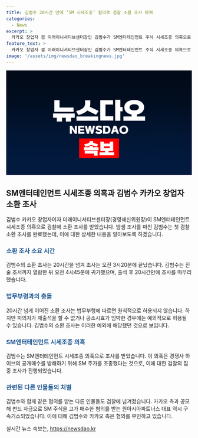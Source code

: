```yaml
---
title: 김범수 20시간 만에 ‘SM 시세조종’ 혐의로 검찰 소환 조사 마쳐
categories:
  - News
excerpt: >
  카카오 창업자 겸 미래이니셔티브센터장인 김범수가 SM엔터테인먼트 주식 시세조종 의혹으로 검찰 소환 조사를 받았다. 김 위원장은 20시간을 넘는 밤샘 조사를 마치고 진술 조서까지 확인한 뒤 귀가했다. 검찰은 김 위원장이 시세조종을 지시하거나 승인했는지 여부를 조사 중이며, 이에 대해 김범수와 카카오 측은 혐의를 부인하고 있다. 이에 대한 재판은 계속 진행 중이다.
feature_text: >
  카카오 창업자 겸 미래이니셔티브센터장인 김범수가 SM엔터테인먼트 주식 시세조종 의혹으로 검찰 소환 조사를 받았다. 김 위원장은 20시간을 넘는 밤샘 조사를 마치고 진술 조서까지 확인한 뒤 귀가했다. 검찰은 김 위원장이 시세조종을 지시하거나 승인했는지 여부를 조사 중이며, 이에 대해 김범수와 카카오 측은 혐의를 부인하고 있다. 이에 대한 재판은 계속 진행 중이다.
image: '/assets/img/newsdao_breakingnews.jpg'
---
```


<p><img src="/assets/img/newsdao_breakingnews.jpg" alt="bookingtag 속보" /></p>

<h2 data-ke-size="size26">SM엔터테인먼트 시세조종 의혹과 김범수 카카오 창업자 소환 조사</h2>

<p data-ke-size="size16">김범수 카카오 창업자이자 미래이니셔티브센터장(경영쇄신위원장)이 SM엔터테인먼트 시세조종 의혹으로 검찰에 소환 조사를 받았습니다. 밤샘 조사를 마친 김범수는 첫 검찰 소환 조사를 완료했는데, 이에 대한 상세한 내용을 알아보도록 하겠습니다.</p>

<h3><b><span style="color: #1a5490;">소환 조사 소요 시간</span></b></h3>

<p data-ke-size="size16">김범수의 소환 조사는 20시간을 넘겨 조사는 오전 3시20분에 끝났습니다. 김범수는 진술 조서까지 열람한 뒤 오전 4시45분에 귀가했으며, 출석 후 20시간만에 조사를 마무리했습니다.</p>

<h3><b><span style="color: #1a5490;">법무부령과의 충돌</span></b></h3>

<p data-ke-size="size16">20시간 넘게 이어진 소환 조사는 법무부령에 따르면 원칙적으로 허용되지 않습니다. 하지만 피의자가 재출석을 할 수 없거나 공소시효가 임박한 경우에는 예외적으로 허용될 수 있습니다. 김범수의 소환 조사는 이러한 예외에 해당했던 것으로 보입니다.</p>

<h3><b><span style="color: #1a5490;">SM엔터테인먼트 시세조종 의혹</span></b></h3>

<p data-ke-size="size16">김범수는 SM엔터테인먼트 시세조종 의혹으로 조사를 받았습니다. 이 의혹은 경쟁사 하이브의 공개매수를 방해하기 위해 SM 주가를 조종했다는 것으로, 이에 대한 검찰의 집중 조사가 진행되었습니다.</p>

<h3><b><span style="color: #1a5490;">관련된 다른 인물들의 처벌</span></b></h3>

<p data-ke-size="size16">김범수와 함께 같은 혐의를 받는 다른 인물들도 검찰에 넘겨졌습니다. 카카오 측과 공모해 펀드 자금으로 SM 주식을 고가 매수한 혐의를 받는 원아시아파트너스 대표 역시 구속기소되었습니다. 이에 대해 김범수와 카카오 측은 혐의를 부인하고 있습니다.</p>
실시간 뉴스 속보는, <a href="https://newsdao.kr" rel="dofollow">https://newsdao.kr</a>


